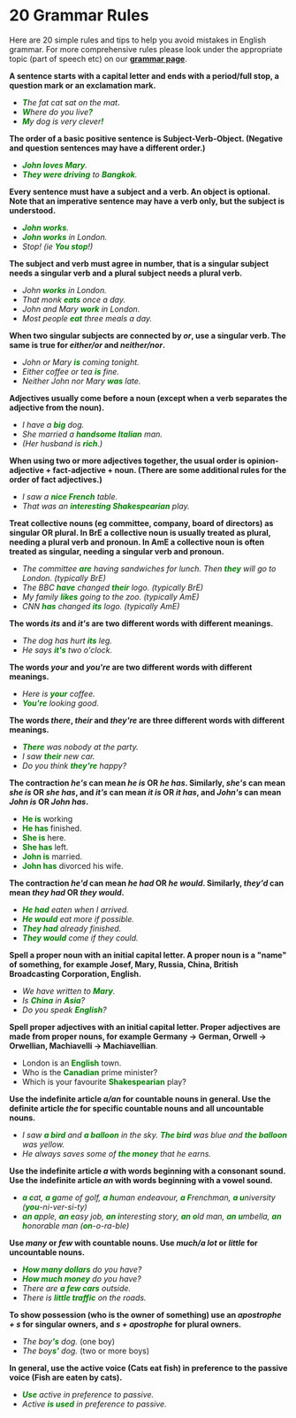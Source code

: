 <main id="ec-main">
<style type="text/css">
.clr-green-bold {color: green;font-weight: bold;}
</style>

<h1>20 Grammar Rules</h1>
<p>Here are 20 simple rules and tips to help you avoid mistakes in English grammar. For  more comprehensive rules please look under the appropriate topic (part of speech etc) on our <a href="https://www.englishclub.com/grammar/"><strong>grammar page</strong></a>.</p>
<p><strong>A sentence starts with a capital letter and ends with a period/full stop, a question mark or an exclamation mark.</strong></p>
<ul>
  <li><span class="clr-green-bold ec-big1"><em>T</em></span><em>he fat cat sat on the mat<span class="clr-green-bold ec-big2">.</span></em></li>
  <li><em><span class="clr-green-bold ec-big1">W</span>here do you live<span class="clr-green-bold ec-big1">?</span></em></li>
  <li><em><span class="clr-green-bold ec-big1">M</span>y dog is very clever<span class="clr-green-bold ec-big1">!</span></em></li>
</ul>
<p><strong>The order of a basic positive sentence is Subject-Verb-Object. (Negative and question sentences may have a different order.)</strong></p>
<ul>
  <li><span class="clr-green-bold"><em>John loves Mary</em></span><em>.</em></li>
  <li><span class="clr-green-bold"><em>They were driving</em></span><em> to <span class="clr-green-bold">Bangkok</span>.</em></li>
</ul>
<p><strong>Every sentence must have a subject and a verb. An object is optional. Note that an imperative sentence may have a verb only, but the subject is understood.</strong></p>
<ul>
  <li><span class="clr-green-bold"><em>John works</em></span><em>.</em></li>
  <li><span class="clr-green-bold"><em>John works</em></span><em> in London.</em></li>
  <li><em>Stop! (ie <span class="clr-green-bold">You stop</span>!)</em></li>
</ul>
<p><strong>The subject and verb must agree in number, that is a singular subject needs a singular verb and a plural subject needs a plural verb.</strong></p>
<ul>
  <li><em>John <span class="clr-green-bold">works</span> in London.</em></li>
  <li><em>That monk <span class="clr-green-bold">eats</span> once a day.</em></li>
  <li><em>John and Mary <span class="clr-green-bold">work</span> in London.</em></li>
  <li><em>Most people <span class="clr-green-bold">eat</span> three meals a day.</em></li>
</ul>
<p><strong>When two singular subjects are connected by <em>or</em>, use a singular verb. The same is true for <em>either/or</em> and <em>neither/nor</em>.</strong></p>
<ul>
  <li> <em>John or Mary <span class="clr-green-bold">is</span> coming tonight.</em></li>
  <li><em>Either coffee or tea <span class="clr-green-bold">is</span> fine.</em></li>
  <li><em>Neither John nor Mary <span class="clr-green-bold">was</span> late.</em></li>
</ul>
<p><strong>Adjectives usually come before a noun (except when a verb separates the adjective from the noun).</strong></p>
<ul>
  <li><em>I have a <span class="clr-green-bold">big</span> dog.</em></li>
  <li><em>She married a <span class="clr-green-bold">handsome Italian</span> man.</em></li>
  <li><em>(Her husband is <span class="clr-green-bold">rich</span>.)</em></li>
</ul>
<p><strong>When using two or more adjectives together, the usual order is opinion-adjective + fact-adjective + noun. (There are some additional rules for the order of fact adjectives.)</strong></p>
<ul>
  <li><em>I saw a <span class="clr-green-bold">nice French</span> table.</em></li>
  <li><em>That was an <span class="clr-green-bold">interesting Shakespearian</span> play.</em></li>
</ul>
<p><strong>Treat collective nouns (eg committee, company, board of directors) as singular OR plural. 
  In BrE a collective noun is usually treated as plural, needing a plural verb and pronoun. In AmE a collective noun is often treated as singular, needing a singular verb and pronoun.</strong></p>
<ul>
  <li><em>The committee <span class="clr-green-bold">are</span> having sandwiches for lunch. Then <span class="clr-green-bold">they</span> will go to London. (typically BrE)</em></li>
  <li><em>The BBC <span class="clr-green-bold">have</span> changed <span class="clr-green-bold">their</span> logo. (typically BrE)</em></li>
  <li><em>My family <span class="clr-green-bold">likes</span> going to the zoo. (typically AmE)</em></li>
  <li><em>CNN <span class="clr-green-bold">has</span> changed <span class="clr-green-bold">its</span> logo. (typically AmE)</em></li>
</ul>
<p> <strong>The words <em>its</em> and <em>it's</em> are two different words with different meanings.</strong></p>
<ul>
  <li><em>The dog has hurt <span class="clr-green-bold">its</span> leg.</em></li>
  <li><em>He says <span class="clr-green-bold">it's</span> two o'clock.</em></li>
</ul>
<p><strong>The words <em>your</em> and <em>you're</em> are two different words with different meanings.</strong></p>
<ul>
  <li><em>Here is <span class="clr-green-bold">your</span> coffee.</em></li>
  <li><em><span class="clr-green-bold">You're</span> looking good.</em></li>
</ul>
<p><strong>The words <em>there</em>, <em>their</em> and <em>they're</em> are three different words with different meanings.</strong></p>
<ul>
  <li><span class="clr-green-bold"><em>There</em></span><em> was nobody at the party.</em></li>
  <li><em>I saw <span class="clr-green-bold">their</span> new car.</em></li>
  <li><em>Do you think <span class="clr-green-bold">they're</span> happy?</em></li>
</ul>
<p><strong>The contraction <em>he's</em> can mean <em>he is</em> OR <em>he has</em>. Similarly, <em>she's</em> can mean <em>she is</em> OR <em>she has</em>, and <em>it's</em> can mean <em>it is</em> OR <em>it has</em>, and <em>John's</em> can mean <em>John is</em> OR <em>John has</em>.</strong></p>
<ul>
  <li><span class="clr-green-bold">He is</span> working</li>
  <li><span class="clr-green-bold">He has</span> finished.</li>
  <li><span class="clr-green-bold">She is</span> here.</li>
  <li><span class="clr-green-bold">She has</span> left.</li>
  <li><span class="clr-green-bold">John is</span> married.</li>
  <li><span class="clr-green-bold">John has</span> divorced his wife.</li>
</ul>
<p><strong>The contraction <em>he'd</em> can mean <em>he had</em> OR <em>he would</em>. Similarly, <em>they'd</em> can mean <em>they had</em> OR <em>they would</em>.</strong></p>
<ul>
  <li><span class="clr-green-bold"><em>He had</em></span><em> eaten when I arrived.</em></li>
  <li><span class="clr-green-bold"><em>He would</em></span><em> eat more if possible.</em></li>
  <li><span class="clr-green-bold"><em>They had</em></span><em> already finished.</em></li>
  <li><span class="clr-green-bold"><em>They would</em></span><em> come if they could.</em></li>
</ul>
<p><strong>Spell a proper noun with an initial capital letter. A proper noun is a "name" of something, for example Josef, Mary, Russia, China, British Broadcasting Corporation, English.</strong></p>
<ul>
  <li><em>We have written to <span class="clr-green-bold">Mary</span>.</em></li>
  <li><em>Is <span class="clr-green-bold">China</span> in <span class="clr-green-bold">Asia</span>?</em></li>
  <li><em>Do you speak <span class="clr-green-bold">English</span>?</em></li>
</ul>
<p><strong>Spell proper adjectives with an initial capital letter. Proper adjectives are made from proper nouns, for example Germany → German, Orwell → Orwellian, Machiavelli → Machiavellian</strong>.</p>
<ul>
  <li>London is an <span class="clr-green-bold">English</span> town.</li>
  <li>Who is the <span class="clr-green-bold">Canadian</span> prime minister?</li>
  <li>Which is your favourite <span class="clr-green-bold">Shakespearian</span> play?</li>
</ul>
<p><strong>Use the indefinite article <em>a/an</em> for countable nouns in general. Use the definite article <em>the</em> for specific countable nouns and all uncountable nouns.</strong></p>
<ul>
  <li><em>I saw <span class="clr-green-bold">a bird</span> and <span class="clr-green-bold">a balloon</span> in the sky. <span class="clr-green-bold">The bird</span> was blue and <span class="clr-green-bold">the balloon</span> was yellow.</em></li>
  <li><em>He always saves some of <span class="clr-green-bold">the money</span> that he earns.</em></li>
</ul>
<p><strong>Use the indefinite article <em>a </em>with words beginning with a consonant sound. Use the indefinite article <em>an</em> with words beginning with a vowel sound. </strong></p>
<ul>
  <li><span class="clr-green-bold"><em>a c</em></span><em>at, <span class="clr-green-bold">a g</span>ame of golf, <span class="clr-green-bold">a h</span>uman endeavour, <span class="clr-green-bold">a F</span>renchman, <span class="clr-green-bold">a u</span>niversity (<span class="clr-green-bold">you</span>-ni-ver-si-ty)</em></li>
  <li><em> <span class="clr-green-bold">an a</span>pple, <span class="clr-green-bold">an e</span>asy job, <span class="clr-green-bold">an i</span>nteresting story, <span class="clr-green-bold">an o</span>ld man, <span class="clr-green-bold">an u</span>mbella, <span class="clr-green-bold">an h</span>onorable man (<span class="clr-green-bold">on</span>-o-ra-ble)</em></li>
</ul>
<p><strong>Use <em>many</em> or <em>few</em> with countable nouns. Use <em>much/a lot</em> or <em>little</em> for uncountable nouns.</strong></p>
<ul>
  <li><span class="clr-green-bold"><em>How many dollars</em></span><em> do you have?</em></li>
  <li><span class="clr-green-bold"><em>How much money</em></span><em> do you have?</em></li>
  <li><em>There are <span class="clr-green-bold">a few cars</span> outside.</em></li>
  <li><em>There is <span class="clr-green-bold">little traffic</span> on the roads.</em></li>
</ul>
<p>  <strong>To show possession (who is the owner of something) 
  use an <em>apostrophe + s</em> for singular owners, and <em>s + apostrophe</em> for plural owners.</strong></p>
<ul>
  <li><em>The boy<span class="clr-green-bold">'s</span> dog.</em> (one boy)</li>
  <li><em>The boy<span class="clr-green-bold">s'</span> dog.</em> (two or more boys)</li>
</ul>
<p><strong>In general, use the active voice (Cats eat fish) in preference to the passive voice (Fish are eaten by cats).</strong></p>
<ul>
  <li><span class="clr-green-bold"><em>Use</em></span><em> active in preference to passive.</em></li>
  <li><em>Active <span class="clr-green-bold">is used</span> in preference to passive.</em></li>
</ul>
</main>